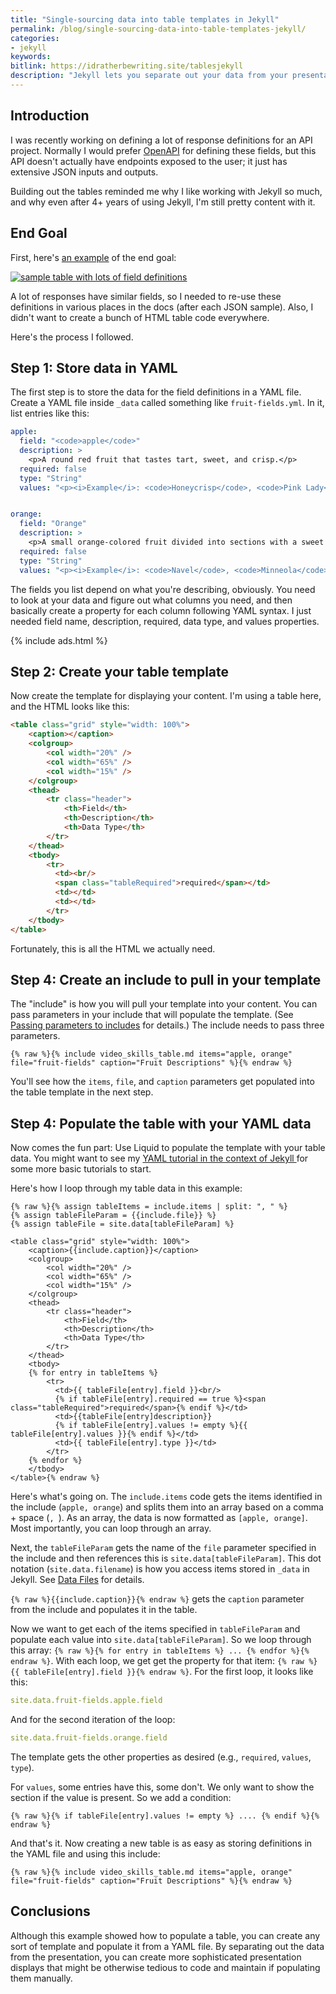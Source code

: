 ```yaml
---
title: "Single-sourcing data into table templates in Jekyll"
permalink: /blog/single-sourcing-data-into-table-templates-jekyll/
categories:
- jekyll
keywords:
bitlink: https://idratherbewriting.site/tablesjekyll
description: "Jekyll lets you separate out your data from your presentation layer. You can store your data in a YAML file and then populate the data into templates as desired, passing parameters into includes. In this post, I describe my process for creating tables where I might re-use the same definitions in various places in the docs."
---
```


## Introduction

I was recently working on defining a lot of response definitions for an API project. Normally I would prefer [OpenAPI](/learnapidoc/pubapis_swagger_intro.html) for defining these fields, but this API doesn't actually have endpoints exposed to the user; it just has extensive JSON inputs and outputs.

Building out the tables reminded me why I like working with Jekyll so much, and why even after 4+ years of using Jekyll, I'm still pretty content with it.

## End Goal

First, here's [an example](https://developer.amazon.com/docs/video-skills-multimodal-devices/getdisplayableitemsmetadata.html#payload-descriptions-1) of the end goal:

<a href="https://developer.amazon.com/docs/video-skills-multimodal-devices/getdisplayableitemsmetadata.html#payload-descriptions-1"><img src="https://s3.us-west-1.wasabisys.com/idbwmedia.com/images/sampletablejekyll.png" style="max-width: 650px" alt="sample table with lots of field definitions" /></a>

A lot of responses have similar fields, so I needed to re-use these definitions in various places in the docs (after each JSON sample). Also, I didn't want to create a bunch of HTML table code everywhere.

Here's the process I followed.

## Step 1: Store data in YAML

The first step is to store the data for the field definitions in a YAML file. Create a YAML file inside `_data` called something like `fruit-fields.yml`. In it, list entries like this:

```yaml
apple:
  field: "<code>apple</code>"
  description: >
    <p>A round red fruit that tastes tart, sweet, and crisp.</p>
  required: false
  type: "String"
  values: "<p><i>Example</i>: <code>Honeycrisp</code>, <code>Pink Lady</code></p>"


orange:
  field: "Orange"
  description: >
    <p>A small orange-colored fruit divided into sections with a sweet and juicy taste.</p>
  required: false
  type: "String"
  values: "<p><i>Example</i>: <code>Navel</code>, <code>Minneola</code></p>"
```

The fields you list depend on what you're describing, obviously. You need to look at your data and figure out what columns you need, and then basically create a property for each column following YAML syntax. I just needed field name, description, required, data type, and values properties.

{% include ads.html %}

## Step 2: Create your table template

Now create the template for displaying your content. I'm using a table here, and the HTML looks like this:

```html
<table class="grid" style="width: 100%">
    <caption></caption>
    <colgroup>
        <col width="20%" />
        <col width="65%" />
        <col width="15%" />
    </colgroup>
    <thead>
        <tr class="header">
            <th>Field</th>
            <th>Description</th>
            <th>Data Type</th>
        </tr>
    </thead>
    <tbody>
        <tr>
          <td><br/>
          <span class="tableRequired">required</span></td>
          <td></td>
          <td></td>
        </tr>
    </tbody>
</table>
```

Fortunately, this is all the HTML we actually need.

## Step 4: Create an include to pull in your template

The "include" is how you will pull your template into your content. You can pass parameters in your include that will populate the template. (See [Passing parameters to includes](https://jekyllrb.com/docs/includes/#passing-parameters-to-includes) for details.) The include needs to pass three parameters.

```liquid
{% raw %}{% include video_skills_table.md items="apple, orange" file="fruit-fields" caption="Fruit Descriptions" %}{% endraw %}
```

You'll see how the `items`, `file`, and `caption` parameters get populated into the table template in the next step.

## Step 4: Populate the table with your YAML data

Now comes the fun part: Use Liquid to populate the template with your table data. You might want to see my [YAML tutorial in the context of Jekyll
](https://idratherbewriting.com/documentation-theme-jekyll/mydoc_yaml_tutorial.html) for some more basic tutorials to start.

Here's how I loop through my table data in this example:

```liquid
{% raw %}{% assign tableItems = include.items | split: ", " %}
{% assign tableFileParam = {{include.file}} %}
{% assign tableFile = site.data[tableFileParam] %}

<table class="grid" style="width: 100%">
    <caption>{{include.caption}}</caption>
    <colgroup>
        <col width="20%" />
        <col width="65%" />
        <col width="15%" />
    </colgroup>
    <thead>
        <tr class="header">
            <th>Field</th>
            <th>Description</th>
            <th>Data Type</th>
        </tr>
    </thead>
    <tbody>
    {% for entry in tableItems %}
        <tr>
          <td>{{ tableFile[entry].field }}<br/>
          {% if tableFile[entry].required == true %}<span class="tableRequired">required</span>{% endif %}</td>
          <td>{{tableFile[entry]description}}
          {% if tableFile[entry].values != empty %}{{ tableFile[entry].values }}{% endif %}</td>
          <td>{{ tableFile[entry].type }}</td>
        </tr>
    {% endfor %}
    </tbody>
</table>{% endraw %}
```

Here's what's going on. The `include.items` code gets the items identified in the include (`apple, orange`) and splits them into an array based on a comma + space (`, `). As an array, the data is now formatted as `[apple, orange]`. Most importantly, you can loop through an array.

Next, the `tableFileParam` gets the name of the `file` parameter specified in the include and then references this is `site.data[tableFileParam]`. This dot notation (`site.data.filename`) is how you access items stored in `_data` in Jekyll. See [Data Files](https://jekyllrb.com/docs/datafiles/) for details.

`{% raw %}{{include.caption}}{% endraw %}` gets the `caption` parameter from the include and populates it in the table.

Now we want to get each of the items specified in `tableFileParam` and populate each value into `site.data[tableFileParam]`. So we loop through this array: `{% raw %}{% for entry in tableItems %} ... {% endfor %}{% endraw %}`. With each loop, we get get the property for that item: `{% raw %}{{ tableFile[entry].field }}{% endraw %}`. For the first loop, it looks like this:

```yaml
site.data.fruit-fields.apple.field
```

And for the second iteration of the loop:

```yaml
site.data.fruit-fields.orange.field
```

The template gets the other properties as desired (e.g., `required`, `values`, `type`).

For `values`, some entries have this, some don't. We only want to show the section if the value is present. So we add a condition:

```liquid
{% raw %}{% if tableFile[entry].values != empty %} .... {% endif %}{% endraw %}
```

And that's it. Now creating a new table is as easy as storing definitions in the YAML file and using this include:

```liquid
{% raw %}{% include video_skills_table.md items="apple, orange" file="fruit-fields" caption="Fruit Descriptions" %}{% endraw %}
```

## Conclusions

Although this example showed how to populate a table, you can create any sort of template and populate it from a YAML file. By separating out the data from the presentation, you can create more sophisticated presentation displays that might be otherwise tedious to code and maintain if populating them manually.

